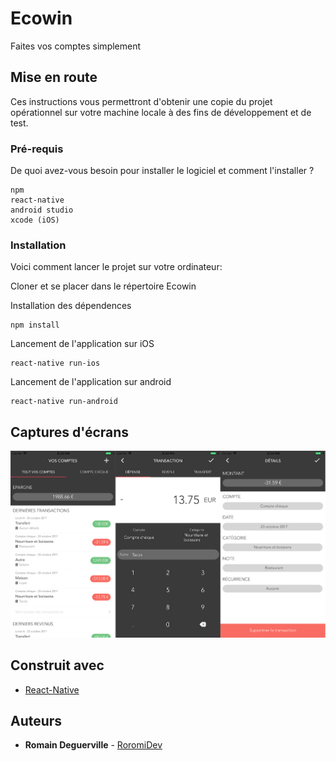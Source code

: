 # Ecowin

Faites vos comptes simplement

## Mise en route

Ces instructions vous permettront d'obtenir une copie du projet opérationnel sur votre machine locale à des fins de développement et de test.

### Pré-requis

De quoi avez-vous besoin pour installer le logiciel et comment l'installer ?

```
npm
react-native
android studio
xcode (iOS)
```

### Installation

Voici comment lancer le projet sur votre ordinateur:

Cloner et se placer dans le répertoire Ecowin

Installation des dépendences
```
npm install
```

Lancement de l'application sur iOS

```
react-native run-ios
```

Lancement de l'application sur android

```
react-native run-android
```

## Captures d'écrans

![Screenshot](screenshots/screen.png)

## Construit avec

* [React-Native](https://facebook.github.io/react-native/)


## Auteurs

* **Romain Deguerville** - [RoromiDev](https://github.com/RoromiDev)
